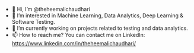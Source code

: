 - 👋 Hi, I’m @theheemalichaudhari
- 👀 I’m interested in Machine Learning, Data Analytics, Deep Learning & Software Testing.
- 🌱 I’m currently working on projects related to testing and data analytics.
- 📫 How to reach me? You can contact me on LinkedIn: https://www.linkedin.com/in/theheemalichaudhari/ 

<!---
theheemalichaudhari/theheemalichaudhari is a ✨ special ✨ repository because its `README.md` (this file) appears on your GitHub profile.
You can click the Preview link to take a look at your changes.
--->
